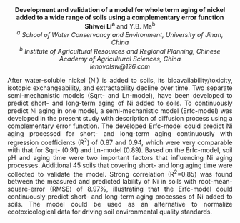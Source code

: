 <center><strong>Development and validation of a model for whole term aging of nickel added to a wide range of soils using a complementary error function </strong>

<center><strong>Shiwei Li<sup>a</sup></strong> and Y.B. Ma<sup>b</sup>

<center><i><sup>a</sup> School of Water Conservancy and Environment, University of Jinan,
China</i>

<center><i><sup>b</sup></i> <i>Institute of Agricultural Resources and Regional Planning,
Chinese Academy of Agricultural Sciences, China</i>

<center><i>lenovolsw@126.com</i>

<p style=text-align:justify>After water-soluble nickel (Ni) is added to soils, its
bioavailability/toxicity, isotopic exchangeability, and extractability
decline over time. Two separate semi-mechanistic models (Sqrt- and
Ln-model), have been developed to predict short- and long-term aging of
Ni added to soils. To continuously predict Ni aging in one model, a
semi-mechanistic model (Erfc-model) was developed in the present study
with description of diffusion process using a complementary error
function. The developed Erfc-model could predict Ni aging processed for
short- and long-term aging continuously with regression coefficients
(R<sup>2</sup>) of 0.87 and 0.94, which were very comparable with that for Sqrt-
(0.91) and Ln-model (0.89). Based on the Erfc-model, soil pH and aging
time were two important factors that influencing Ni aging processes.
Additional 45 soils that covering short- and long aging time were
collected to validate the model. Strong correlation (R<sup>2</sup>=0.85) was
found between the measured and predicted lability of Ni in soils with
root-mean-square-error (RMSE) of 8.97%, illustrating that the Erfc-model
could continuously predict short- and long-term aging processes of Ni
added to soils. The model could be used as an alternative to normalize
ecotoxicological data for driving soil environmental quality standards.

